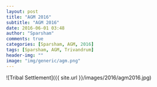 ```yaml
---
layout: post
title: "AGM 2016"
subtitle: "AGM 2016"
date: 2016-06-01 03:48
author: "Sparsham"
comments: true
categories: [Sparsham, AGM, 2016]
tags: [Sparsham, AGM, Trivandrum]
header-img: ""
image: "img/generic/agm.png"
---
```


![Tribal Settlement]({{ site.url }}/images/2016/agm2016.jpg)
